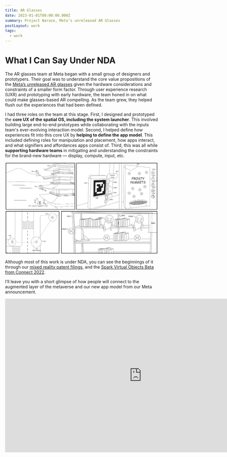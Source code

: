 ```yaml
---
title: AR Glasses
date: 2023-01-01T00:00:00.000Z
summary: Project Naraze, Meta’s unreleased AR Glasses
postLayout: work 
tags:
  - work
---
```


# What I Can Say Under NDA

The AR glasses team at Meta began with a small group of designers and prototypers. Their goal was to understand the core value propositions of the [Meta’s unreleased AR glasses](https://www.theverge.com/2018/10/25/18022142/facebook-ar-glasses-augmented-reality) given the hardware considerations and constraints of a smaller form factor. Through user experience research (UXR) and prototyping with early hardware, the team honed in on what could make glasses-based AR compelling. As the team grew, they helped flush out the experiences that had been defined.

I had three roles on the team at this stage. First, I designed and prototyped the **core UX of the spatial OS, including the system launcher**. This involved building large end-to-end prototypes while collaborating with the inputs team's ever-evolving interaction model. Second, I helped define how experiences fit into this core UX by **helping to define the app model**. This included defining roles for manipulation and placement, how apps interact, and what signifiers and affordances apps consist of. Third, this was all while **supporting hardware teams** in mitigating and understanding the constraints for the brand-new hardware — display, compute, input, etc.

<!-- patent iamge -->
![mixed reality glint patents](../static/img/patents.png)

Although most of this work is under NDA, you can see the beginnings of it through our [mixed reality patent filings](https://patents.google.com/patent/US20220157027A1/en?oq=US2022157027A1), and the [Spark Virtual Objects Beta from Connect 2022](https://sparkar.facebook.com/blog/meta-connect-2022-roundup/).

<!-- spark virtual object -->

I’ll leave you with a short glimpse of how people will connect to the augmented layer of the metaverse and our new app model from our Meta announcement.

<iframe width="900" height="506" src="https://www.youtube.com/embed/Uvufun6xer8?start=3632" title="YouTube video player" frameborder="0" allow="accelerometer; autoplay; clipboard-write; encrypted-media; gyroscope; picture-in-picture; web-share" allowfullscreen></iframe>
